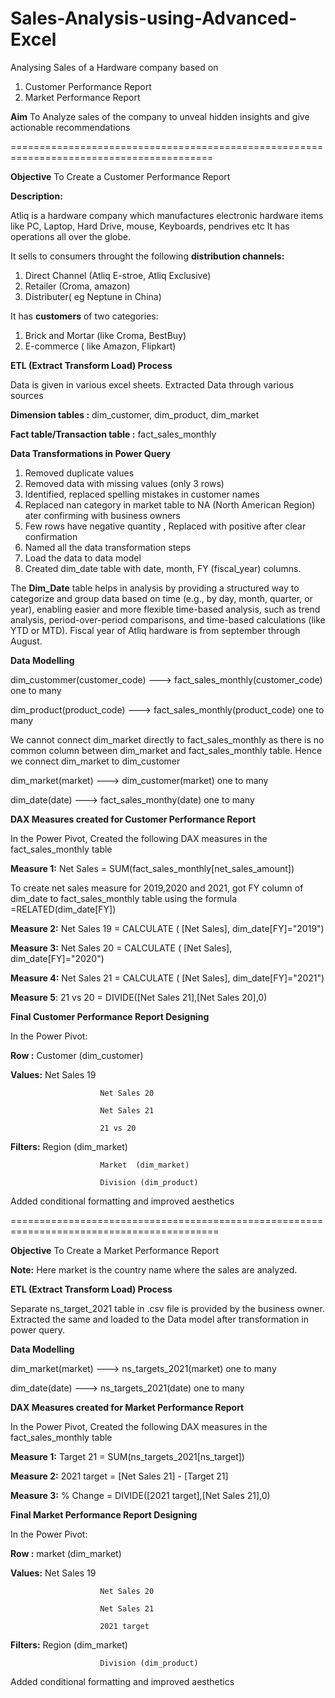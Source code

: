 # Sales-Analysis-using-Advanced-Excel
Analysing Sales of a Hardware company based on
1. Customer Performance Report
2. Market Performance Report

**Aim**
To Analyze sales of the company to unveal hidden insights and give actionable recommendations

=========================================================================================

**Objective**
To Create a Customer Performance Report

**Description:**

Atliq is a hardware company which manufactures electronic hardware items like PC, Laptop, Hard Drive, mouse, Keyboards, pendrives etc
It has operations all over the globe.

It sells to consumers throught the following **distribution channels:**
1. Direct Channel (Atliq E-stroe, Atliq Exclusive)
2. Retailer (Croma, amazon)
3. Distributer( eg Neptune in China)

It has **customers** of two categories:
1. Brick and Mortar (like Croma, BestBuy)
2. E-commerce ( like Amazon, Flipkart)

**ETL (Extract Transform Load) Process**

Data is given in various excel sheets.
Extracted Data through various sources

**Dimension tables :** dim_customer, dim_product, dim_market

**Fact table/Transaction table :** fact_sales_monthly

**Data Transformations in Power Query**

1. Removed duplicate values
2. Removed data with missing values (only 3 rows)
3. Identified, replaced spelling mistakes in customer names
4. Replaced nan category in market table to NA (North American Region) ater confirming with business owners
5. Few rows have negative quantity , Replaced with positive after clear confirmation
6. Named all the data transformation steps
7. Load the data to data model
8. Created dim_date table with date, month, FY (fiscal_year) columns.

The **Dim_Date** table helps in analysis by providing a structured way to categorize and group data based on 
time (e.g., by day, month, quarter, or year), enabling easier and more flexible time-based analysis, 
such as trend analysis, period-over-period comparisons, and time-based calculations (like YTD or MTD).
Fiscal year of Atliq hardware is from september through August.

**Data Modelling**

dim_custommer(customer_code)        --->     fact_sales_monthly(customer_code)   one to many

dim_product(product_code)           --->     fact_sales_monthly(product_code)    one to many

We cannot connect dim_market directly to fact_sales_monthly as there is no common column between dim_market and fact_sales_monthly table.
Hence we connect dim_market to dim_customer

dim_market(market)                  --->     dim_customer(market)         one to many

dim_date(date)                      --->     fact_sales_monthy(date)      one to many

**DAX Measures created for Customer Performance Report**

In the Power Pivot, Created the following DAX measures in the fact_sales_monthly table

**Measure 1:**            Net Sales = SUM(fact_sales_monthly[net_sales_amount])

To create net sales measure for 2019,2020 and 2021, got FY column of dim_date to fact_sales_monthly table
using the formula =RELATED(dim_date[FY])

**Measure 2:**            Net Sales 19 = CALCULATE ( [Net Sales], dim_date[FY]="2019")

**Measure 3:**            Net Sales 20 = CALCULATE ( [Net Sales], dim_date[FY]="2020")

**Measure 4:**            Net Sales 21 = CALCULATE ( [Net Sales], dim_date[FY]="2021")

**Measure 5**:            21 vs 20 = DIVIDE([Net Sales 21],[Net Sales 20],0)

**Final Customer Performance Report Designing**

In the Power Pivot: 

**Row   :**             Customer (dim_customer)

**Values:**             Net Sales 19

                        Net Sales 20
          
                        Net Sales 21

                        21 vs 20
          
**Filters:**            Region  (dim_market)

                        Market  (dim_market)
          
                        Division (dim_product)

Added conditional formatting and improved aesthetics

==========================================================================================

**Objective**
To Create a Market Performance Report

**Note:**
Here market is the country name where the sales are analyzed.

**ETL (Extract Transform Load) Process**

Separate ns_target_2021 table in .csv file is provided by the business owner.
Extracted the same and loaded to the Data model after transformation in power query.

**Data Modelling**


dim_market(market)                  --->     ns_targets_2021(market)         one to many

dim_date(date)                      --->     ns_targets_2021(date)           one to many

**DAX Measures created for Market Performance Report**

In the Power Pivot, Created the following DAX measures in the fact_sales_monthly table

**Measure 1:**            Target 21 = SUM(ns_targets_2021[ns_target])

**Measure 2:**            2021 target = [Net Sales 21] - [Target 21]

**Measure 3:**            % Change = DIVIDE([2021 target],[Net Sales 21],0)


**Final Market Performance Report Designing**

In the Power Pivot: 

**Row   :**             market (dim_market)

**Values:**             Net Sales 19

                        Net Sales 20
          
                        Net Sales 21

                        2021 target
          
**Filters:**            Region  (dim_market)
          
                        Division (dim_product)

Added conditional formatting and improved aesthetics


